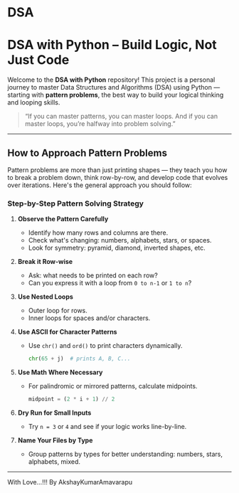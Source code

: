 # DSA

# DSA with Python – Build Logic, Not Just Code

Welcome to the **DSA with Python** repository! This project is a personal journey to master Data Structures and Algorithms (DSA) using Python — starting with **pattern problems**, the best way to build your logical thinking and looping skills.

> “If you can master patterns, you can master loops. And if you can master loops, you’re halfway into problem solving.”

---

##  How to Approach Pattern Problems

Pattern problems are more than just printing shapes — they teach you how to break a problem down, think row-by-row, and develop code that evolves over iterations. Here's the general approach you should follow:

###  Step-by-Step Pattern Solving Strategy

1. **Observe the Pattern Carefully**
   - Identify how many rows and columns are there.
   - Check what's changing: numbers, alphabets, stars, or spaces.
   - Look for symmetry: pyramid, diamond, inverted shapes, etc.

2. **Break it Row-wise**
   - Ask: what needs to be printed on each row?
   - Can you express it with a loop from `0 to n-1` or `1 to n`?

3. **Use Nested Loops**
   - Outer loop for rows.
   - Inner loops for spaces and/or characters.

4. **Use ASCII for Character Patterns**
   - Use `chr()` and `ord()` to print characters dynamically.
     ```python
     chr(65 + j)  # prints A, B, C...
     ```

5. **Use Math Where Necessary**
   - For palindromic or mirrored patterns, calculate midpoints.
     ```python
     midpoint = (2 * i + 1) // 2
     ```

6. **Dry Run for Small Inputs**
   - Try `n = 3` or `4` and see if your logic works line-by-line.

7. **Name Your Files by Type**
   - Group patterns by types for better understanding: numbers, stars, alphabets, mixed.

---

With Love...!!! By AkshayKumarAmavarapu

